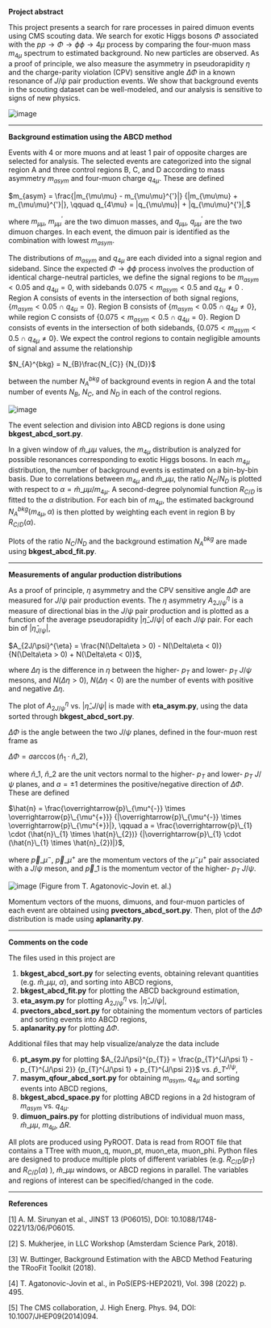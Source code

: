 **Project abstract**

This project presents a search for rare processes in paired dimuon events using 
CMS scouting data. We search for exotic Higgs bosons $\Phi$ associated with the 
$pp \rightarrow \Phi \rightarrow \phi\phi \rightarrow 4\mu$ process by comparing the 
four-muon mass $m_{4\mu}$ spectrum to estimated background. No new particles are 
observed. As a proof of principle, we also measure the asymmetry in pseudorapidity 
$\eta$ and the charge-parity violation (CPV) sensitive angle $\Delta\Phi$ in a known 
resonance of $J/\psi$ pair production events. We show that background events in the 
scouting dataset can be well-modeled, and our analysis is sensitive to signs of new 
physics.

![image](https://github.com/user-attachments/assets/a4982b45-2569-4580-baef-0cf587e62c8b)

----------

**Background estimation using the ABCD method**

Events with 4 or more muons and at least 1 pair of opposite charges are selected for 
analysis. The selected events are categorized into the signal region A and three 
control regions B, C, and D according to mass asymmetry $m_{asym}$ and four-muon 
charge $q_{4\mu}$. These are defined

$m_{asym}  = \frac{|m_{\mu\mu} - m_{\mu\mu}^{'}|} {|m_{\mu\mu} + m_{\mu\mu}^{'}|},
\qquad q_{4\mu} = |q_{\mu\mu}| + |q_{\mu\mu}^{'}|,$

where $m_{\mu\mu}$, $m_{\mu\mu}^{'}$ are the two dimuon masses, and $q_{\mu\mu}$,
$q_{\mu\mu}^{'}$ are the two dimuon charges. In each event, the dimuon pair is 
identified as the combination with lowest $m_{asym}$.

The distributions of $m_{asym}$ and $q_{4\mu}$ are each divided into a signal region 
and sideband. Since the expected $\Phi \rightarrow \phi\phi$ process involves the 
production of identical charge-neutral particles, we define the signal regions to be 
$m_{asym} < 0.05$ and $q_{4\mu} = 0$, with sidebands $0.075 < m_{asym} < 0.5$ and 
$q_{4\mu} \neq 0$ . Region A consists of events in the intersection of both signal 
regions, $\{m_{asym} < 0.05\ \cap\ q_{4\mu} = 0\}$. Region B consists of 
$\{m_{asym} < 0.05\ \cap\ q_{4\mu} \neq 0 \}$, while region C consists of 
$\{0.075 < m_{asym} < 0.5\ \cap\ q_{4\mu} = 0 \}$. Region D consists of events in the 
intersection of both sidebands, $\{0.075 < m_{asym} < 0.5\ \cap\ q_{4\mu} \neq 0 \}$. 
We expect the control regions to contain negligible amounts of signal and assume the 
relationship

$N_{A}^{bkg} = N_{B}\frac{N_{C}} {N_{D}}$

between the number $N_{A}^{bkg}$ of background events in region A and the total number
of events $N_{B}$, $N_{C}$, and $N_{D}$ in each of the control regions.

![image](https://github.com/user-attachments/assets/7de26254-27aa-4ee5-9684-a36eb9766719)

The event selection and division into ABCD regions is done using 
**bkgest_abcd_sort.py**.

In a given window of $\hat{m}\_{\mu\mu}$ values, the $m_{4\mu}$ distribution is 
analyzed for possible resonances corresponding to exotic Higgs bosons. In each 
$m_{4\mu}$ distribution, the number of background events is estimated on a bin-by-bin 
basis. Due to correlations between $m_{4\mu}$ and $\hat{m}\_{\mu\mu}$, the ratio 
$N_{C} / N_{D}$ is plotted with respect to $\alpha = \hat{m}\_{\mu\mu} / m_{4\mu}$. 
A second-degree polynomial function $R_{C/D}$ is fitted to the $\alpha$ distribution. 
For each bin of $m_{4\mu}$, the estimated background $N_{A}^{bkg}(m_{4\mu}, \alpha)$ 
is then plotted by weighting each event in region B by $R_{C/D}(\alpha)$.

Plots of the ratio $N_{C} / N_{D}$ and the background estimation $N_{A}^{bkg}$ are 
made using **bkgest_abcd_fit.py**.

----------

**Measurements of angular production distributions**

As a proof of principle, $\eta$ asymmetry and the CPV sensitive angle $\Delta\Phi$ are
measured for $J/\psi$ pair production events. The $\eta$ asymmetry 
$A_{2J/\psi}^{\eta}$ is a measure of directional bias in the $J/\psi$ pair production 
and is plotted as a function of the average pseudorapidity $|\hat{\eta}\_{J/\psi}|$ 
of each $J/\psi$ pair. For each bin of $|\hat{\eta}_{J/\psi}|$,

$A_{2J/\psi}^{\eta} = \frac{N(\Delta\eta > 0) - N(\Delta\eta < 0)} 
{N(\Delta\eta > 0) + N(\Delta\eta < 0)}$,

where $\Delta\eta$ is the difference in $\eta$ between the higher- $p_{T}$ and 
lower- $p_{T}$ $J/\psi$ mesons, and $N(\Delta\eta > 0)$, $N(\Delta\eta < 0)$ are the 
number of events with positive and negative $\Delta\eta$.

The plot of $A_{2J/\psi}^{\eta}$ vs. $|\hat{\eta}\_{J/\psi}|$ is made with
**eta_asym.py**, using the data sorted through **bkgest_abcd_sort.py**.


$\Delta\Phi$ is the angle between the two $J/\psi$ planes, defined in the four-muon 
rest frame as

$\Delta\Phi = a\arccos(\hat{n}_{1} \cdot \hat{n}\_{2})$,

where $\hat{n}\_{1}$, $\hat{n}\_{2}$ are the unit vectors normal to the 
higher- $p_{T}$ and lower- $p_{T}$ $J/\psi$ planes, and $a = \pm 1$ determines the 
positive/negative direction of $\Delta\Phi$. These are defined

$\hat{n} = \frac{\overrightarrow{p}\_{\mu^{-}} \times \overrightarrow{p}\_{\mu^{+}}}
{|\overrightarrow{p}\_{\mu^{-}} \times \overrightarrow{p}\_{\mu^{+}}|}, 
\qquad a = \frac{\overrightarrow{p}\_{1} \cdot (\hat{n}\_{1} \times \hat{n}\_{2})}
{|\overrightarrow{p}\_{1} \cdot (\hat{n}\_{1} \times \hat{n}_{2})|}$,

where $\overrightarrow{p}\_{\mu^{-}}$, $\overrightarrow{p}\_{\mu^{+}}$ are the 
momentum vectors of the $\mu^{-}\mu^{+}$ pair associated with a $J/\psi$ meson, 
and $\overrightarrow{p}\_{1}$ is the momentum vector of the higher- $p_{T}$ $J/\psi$.

![image](https://github.com/user-attachments/assets/7d4b9931-ce73-4495-811f-5cecfedacbe0)
(Figure from T. Agatonovic-Jovin et. al.)

Momentum vectors of the muons, dimuons, and four-muon particles of each event are
obtained using **pvectors_abcd_sort.py**. Then, plot of the $\Delta\Phi$ distribution
is made using **aplanarity.py**.

----------

**Comments on the code**

The files used in this project are

1. **bkgest_abcd_sort.py** for selecting events, obtaining relevant quantities
   (e.g. $\hat{m}\_{\mu\mu}$, $\alpha$), and sorting into ABCD regions,
2. **bkgest_abcd_fit.py** for plotting the ABCD background estimation,
3. **eta_asym.py** for plotting $A_{2J/\psi}^{\eta}$ vs. $|\hat{\eta}\_{J/\psi}|$,
4. **pvectors_abcd_sort.py** for obtaining the momentum vectors of particles and
   sorting events into ABCD regions,
5. **aplanarity.py** for plotting $\Delta\Phi$.

Additional files that may help visualize/analyze the data include

6. **pt_asym.py** for plotting $A_{2J/\psi}^{p_{T}} =
   \frac{p_{T}^{J/\psi 1} - p_{T}^{J/\psi 2}} {p_{T}^{J/\psi 1} + p_{T}^{J/\psi 2}}$
   vs. $\hat{p}\_{T}^{J/\psi}$,
7. **masym_qfour_abcd_sort.py** for obtaining $m_{asym}$, $q_{4\mu}$ and sorting
   events into ABCD regions,
8. **bkgest_abcd_space.py** for plotting ABCD regions in a 2d histogram of $m_{asym}$ vs. $q_{4\mu}$.
9. **dimuon_pairs.py** for plotting distributions of individual muon mass, $\hat{m}\_{\mu\mu}$, $m_{4\mu}$, $\Delta R$.

All plots are produced using PyROOT. Data is read from ROOT file that contains a
TTree with muon_q, muon_pt, muon_eta, muon_phi. Python files are designed to produce multiple plots of different variables (e.g. $R_{C/D}(p_{T})$ and $R_{C/D}(\alpha)$ ), $\hat{m}\_{\mu\mu}$ windows, or ABCD regions in parallel. 
The variables and regions of interest can be specified/changed in the code.

----------

**References**

[1] A. M. Sirunyan et al., JINST 13 (P06015), DOI: 10.1088/1748-0221/13/06/P06015.

[2] S. Mukherjee, in LLC Workshop (Amsterdam Science Park, 2018).

[3] W. Buttinger, Background Estimation with the ABCD Method Featuring the TRooFit 
Toolkit (2018).

[4] T. Agatonovic-Jovin et al., in PoS(EPS-HEP2021), Vol. 398 (2022) p. 495.

[5] The CMS collaboration, J. High Energ. Phys. 94, DOI: 10.1007/JHEP09(2014)094.

